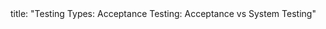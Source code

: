 <frontmatter>
title: "Testing Types: Acceptance Testing: Acceptance vs System Testing"
</frontmatter>

<include src="unit-inPage-asFlat.md" boilerplate />